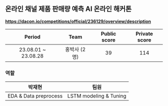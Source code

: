 ## 온라인 채널 제품 판매량 예측 AI 온라인 해커톤

**https://dacon.io/competitions/official/236129/overview/description**

| Period | Team | Public score | Private score |
|:---:|:---:|:---:|:---:|
| 23.08.01 ~ 23.08.28 | 홍박사 (2명) | 39 | 114 |

### 역할
| 박재현 | 팀원 |
|:---:|:---:|
|  EDA & Data preprocess | LSTM modeling & Tuning |
